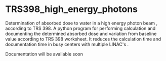 # TRS398_high_energy_photons
Determination of absorbed dose to water in a high energy photon beam , according to TRS 398. A python program for performing calculation and documenting the determined absorbed dose and variation from baseline value according to TRS 398 worksheet. It reduces the calculation time and documentation time in busy centers with multiple LINAC's .  

Documentation will be available soon
